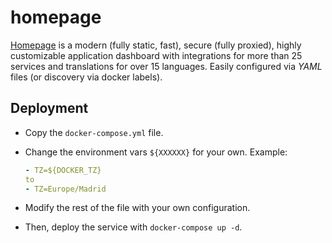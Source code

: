 # homepage

[Homepage](https://github.com/gethomepage/homepage) is a modern (fully static, fast), secure (fully proxied), highly customizable application dashboard with integrations for more than 25 services and translations for over 15 languages. Easily configured via _YAML_ files (or discovery via docker labels).

## Deployment

- Copy the `docker-compose.yml` file.

- Change the environment vars `${XXXXXX}` for your own. Example:

  ```yaml
  - TZ=${DOCKER_TZ}
  to
  - TZ=Europe/Madrid
  ```

- Modify the rest of the file with your own configuration.

- Then, deploy the service with `docker-compose up -d`.

